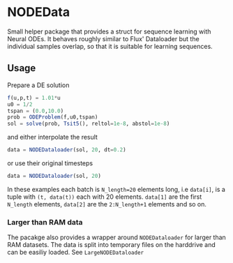 # NODEData

Small helper package that provides a struct for sequence learning with Neural ODEs. It behaves roughly similar to Flux' Dataloader but the individual samples overlap, so that it is suitable for learning sequences.

## Usage

Prepare a DE solution

```julia
f(u,p,t) = 1.01*u
u0 = 1/2
tspan = (0.0,10.0)
prob = ODEProblem(f,u0,tspan)
sol = solve(prob, Tsit5(), reltol=1e-8, abstol=1e-8)
```
and either interpolate the result
```julia
data = NODEDataloader(sol, 20, dt=0.2)
```

or use their original timesteps
```julia
data = NODEDataloader(sol, 20)
```

In these examples each batch is `N_length=20` elements long, i.e `data[i]`, is a tuple with `(t, data(t))` each with 20 elements. `data[1]` are the first `N_length` elements, `data[2]` are the `2:N_length+1` elements and so on.

### Larger than RAM data

The pacakge also provides a wrapper around `NODEDataloader` for larger than RAM datasets. The data is split into temporary files on the harddrive and can be easiliy loaded. See `LargeNODEDataloader`